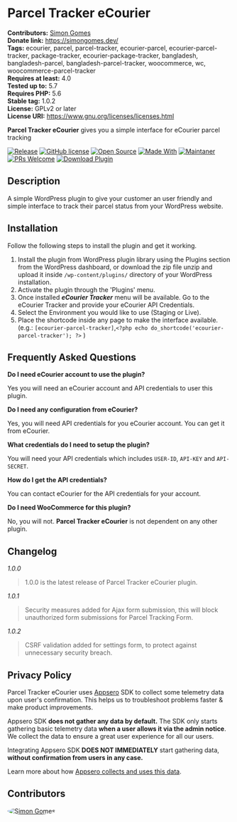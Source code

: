 # Parcel Tracker eCourier  
**Contributors:** [Simon Gomes](https://github.com/simongomes)  
**Donate link:** https://simongomes.dev/  
**Tags:** ecourier, parcel, parcel-tracker, ecourier-parcel, ecourier-parcel-tracker, package-tracker, ecourier-package-tracker, bangladesh, bangladesh-parcel, bangladesh-parcel-tracker, woocommerce, wc, woocommerce-parcel-tracker  
**Requires at least:** 4.0  
**Tested up to:** 5.7  
**Requires PHP:** 5.6  
**Stable tag:** 1.0.2  
**License:** GPLv2 or later  
**License URI:** https://www.gnu.org/licenses/licenses.html  

**Parcel Tracker eCourier** gives you a simple interface for eCourier parcel tracking

[![Release](https://img.shields.io/badge/release-v1.0.2-blue.svg?style=flat-square)](https://github.com/simongomes/ecourier-parcel-tracker/releases/)
[![GitHub license](https://img.shields.io/badge/license-GPLv2-green.svg?style=flat-square)](https://www.gnu.org/licenses/licenses.html/)
[![Open Source](https://img.shields.io/badge/open%20source-yes-orange.svg?style=flat-square)](https://github.com/simongomes/ecourier-parcel-tracker)
[![Made With](https://img.shields.io/badge/made%20with-php-darkgreen.svg?style=flat-square)](https://www.php.net/)
[![Maintaner](https://img.shields.io/badge/maintaner-Simon%20Gomes-darkred.svg?style=flat-square)](https://simongomes.dev/)
[![PRs Welcome](https://img.shields.io/badge/PRs-welcome-1eb195.svg?style=flat-square)](https://github.com/simongomes/ecourier-parcel-tracker/pulls)
[![Download Plugin](https://img.shields.io/badge/download-plugin-fbbc04.svg?style=flat-square)](https://wordpress.org/plugins/parcel-tracker-ecourier/)

## Description

A simple WordPress plugin to give your customer an user friendly and simple interface to track their parcel status from your WordPress website.

## Installation

Follow the following steps to install the plugin and get it working.

1. Install the plugin from WordPress plugin library using the Plugins section from the WordPress dashboard, or download the zip file unzip and upload it inside `/wp-content/plugins/` directory of your WordPress installation.
2. Activate the plugin through the 'Plugins' menu.
3. Once installed _**eCourier Tracker**_ menu will be available. Go to the eCourier Tracker and provide your eCourier API Credentials.
4. Select the Environment you would like to use (Staging or Live).
5. Place the shortcode inside any page to make the interface available. (e.g.: `[ecourier-parcel-tracker]`,`<?php echo do_shortcode('ecourier-parcel-tracker'); ?>` )

## Frequently Asked Questions

**Do I need eCourier account to use the plugin?**

Yes you will need an eCourier account and API credentials to user this plugin.

**Do I need any configuration from eCourier?**

Yes, you will need API credentials for you eCourier account. You can get it from eCourier.

**What credentials do I need to setup the plugin?**

You will need your API credentials which includes `USER-ID`, `API-KEY` and `API-SECRET`.

**How do I get the API credentials?**

You can contact eCourier for the API credentials for your account.

**Do I need WooCommerce for this plugin?**

No, you will not. **Parcel Tracker eCourier** is not dependent on any other plugin.

## Changelog

*1.0.0*
> 1.0.0 is the latest release of Parcel Tracker eCourier plugin.

*1.0.1*
> Security measures added for Ajax form submission, this will block unauthorized form submissions for Parcel Tracking Form.

*1.0.2*
> CSRF validation added for settings form, to protect against unnecessary security breach.


## Privacy Policy  

Parcel Tracker eCourier uses [Appsero](https://appsero.com) SDK to collect some telemetry data upon user's confirmation. This helps us to troubleshoot problems faster & make product improvements.

Appsero SDK **does not gather any data by default.** The SDK only starts gathering basic telemetry data **when a user allows it via the admin notice**. We collect the data to ensure a great user experience for all our users.

Integrating Appsero SDK **DOES NOT IMMEDIATELY** start gathering data, **without confirmation from users in any case.**

Learn more about how [Appsero collects and uses this data](https://appsero.com/privacy-policy/).

## Contributors
<a href="https://github.com/simongomes">
  <img src="https://github.com/simongomes.png?size=50" style="border-radius: 50%" alt="Simon Gomes" title="Simon Gomes">
</a>
